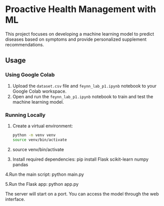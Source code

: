 # Proactive Health Management with ML

This project focuses on developing a machine learning model to predict diseases based on symptoms and provide personalized supplement recommendations.

## Usage

### Using Google Colab
1. Upload the `dataset.csv` file and `feynn_lab_p1.ipynb` notebook to your Google Colab workspace.
2. Open and run the `feynn_lab_p1.ipynb` notebook to train and test the machine learning model.

### Running Locally
1. Create a virtual environment:
   ```bash
   python -m venv venv
   source venv/bin/activate

2. source venv/bin/activate
 
3. Install required dependencies:
pip install Flask scikit-learn numpy pandas

4.Run the main script:
python main.py

5.Run the Flask app:
python app.py

The server will start on a port. You can access the model through the web interface.
